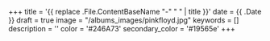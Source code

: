 +++
title = '{{ replace .File.ContentBaseName "-" " " | title }}'
date = {{ .Date }}
draft = true
image = "/albums_images/pinkfloyd.jpg"
keywords = []
description = ''
color = '#246A73'
secondary_color = '#19565e'
+++

